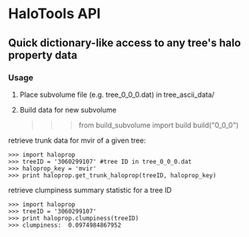 HaloTools API
====================

Quick dictionary-like access to any tree's halo property data
---------------------

### Usage

1) Place subvolume file (e.g. tree_0_0_0.dat) in tree_ascii_data/<br>
2) Build data for new subvolume<br>

	>>> from build_subvolume import build
	>>> build("0_0_0")

retrieve trunk data for mvir of a given tree: <br>

	>>> import haloprop
	>>> treeID = '3060299107' #tree ID in tree_0_0_0.dat
	>>> haloprop_key = 'mvir'
	>>> print haloprop.get_trunk_haloprop(treeID, haloprop_key)

retrieve clumpiness summary statistic for a tree ID <br>

	>>> import haloprop
	>>> treeID = '3060299107'
	>>> print haloprop.clumpiness(treeID)
	>>> clumpiness:  0.0974984867952